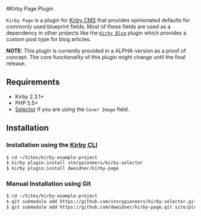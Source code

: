 #Kirby Page Plugin

`Kirby Page` is a plugin for [Kirby CMS](https://getkirby.com) that provides opinionated defaults for commonly used blueprint fields. Most of these fields are used as a dependency in other projects like the [`Kirby Blog`](https://github.com/dweidner/kirby-blog.git) plugin which provides a custom post type for blog articles.

**NOTE:** This plugin is currently provided in a ALPHA-version as a proof of concept. The core functionality of this plugin might change until the final release.

## Requirements

- Kirby 2.3.1+
- PHP 5.5+
- [Selector](https://github.com/storypioneers/kirby-selector) if you are using the `Cover Image` field.

## Installation

### Installation using the [Kirby CLI](https://github.com/getkirby/cli)

```sh
$ cd ~/Sites/kirby-example-project
$ kirby plugin:install storypioneers/kirby-selector
$ kirby plugin:install dweidner/kirby-page
```

### Manual Installation using Git

```sh
$ cd ~/Sites/kirby-example-project
$ git submodule add https://github.com/storypioneers/kirby-selector.git site/fields/selector
$ git submodule add https://github.com/dweidner/kirby-page.git site/plugins/page
```

